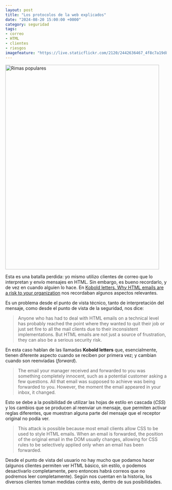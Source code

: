 ```yaml
---
layout: post
title: "Los protocolos de la web explicados"
date: "2024-08-20 15:00:00 +0000"
category: seguridad
tags:
- correo
- HTML
- clientes
- riesgos
imagefeature: "https://live.staticflickr.com/2120/2442636467_4f8c7a19d8_z.jpg"
---
```


<a data-flickr-embed="true" href="https://www.flickr.com/photos/fernand0/2442636467/in/photolist-4HR9HR" title="Rimas populares"><img src="https://live.staticflickr.com/2120/2442636467_4f8c7a19d8_z.jpg" width="480" height="640" alt="Rimas populares"/></a><script async src="//embedr.flickr.com/assets/client-code.js" charset="utf-8"></script>

Esta es una batalla perdida: yo mismo utilizo clientes de correo que lo interpretan y envío mensajes en HTML. Sin embargo, es bueno recordarlo, y de vez en cuando alguien lo hace. En [Kobold letters. Why HTML emails are a risk to your organization](https://lutrasecurity.com/en/articles/kobold-letters/) nos recordaban algunos aspectos relevantes.

Es un problema desde el punto de vista técnico, tanto de interpretación del mensaje, como desde el punto de vista de la seguridad, nos dice:

> Anyone who has had to deal with HTML emails on a technical level has probably reached the point where they wanted to quit their job or just set fire to all the mail clients due to their inconsistent implementations. But HTML emails are not just a source of frustration, they can also be a serious security risk.

En esta caso hablan de las llamadas **Kobold letters** que, esencialmente, tienen diferente aspecto cuando se reciben por primera vez; y cambian cuando son reenvíadas (*forward*).

> The email your manager received and forwarded to you was something completely innocent, such as a potential customer asking a few questions. All that email was supposed to achieve was being forwarded to you. However, the moment the email appeared in your inbox, it changed.

Esto se debe a la posibilidad de utilizar las hojas de estilo en cascada (*CSS*) y los cambios que se producen al reenviar un mensaje, que permiten activar reglas diferentes, que muestran alguna parte del mensaje que el receptor original no podía ver.

> This attack is possible because most email clients allow CSS to be used to style HTML emails. When an email is forwarded, the position of the original email in the DOM usually changes, allowing for CSS rules to be selectively applied only when an email has been forwarded.

Desde el punto de vista del usuario no hay mucho que podamos hacer (algunos clientes permiten ver HTML básico, sin estilo, o podemos desactivarlo completamente, pero entonces habrá correos que no podremos leer completamente).
Según nos cuentan en la historia, los diversos clientes toman medidas contra esto, dentro de sus posibilidades.
